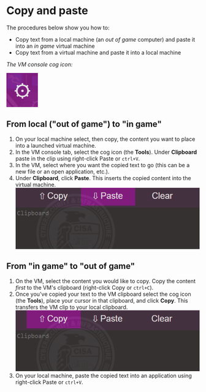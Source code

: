 # Copy and paste

The procedures below show you how to:

- Copy text from a local machine (an *out of game* computer) and paste it into an *in game* virtual machine
- Copy text from a virtual machine and paste it into a local machine

*The VM console cog icon:*

![console-cog](img/console-cog.png)

## From local ("out of game") to "in game"  

1. On your local machine select, then copy, the content you want to place into a launched virtual machine.
2. In the VM console tab, select the cog icon (the **Tools**). Under **Clipboard** paste in the clip using right-click Paste or `ctrl+V`. 
3. In the VM, select where you want the copied text to go (this can be a new file or an open application, etc.).
4. Under **Clipboard**, click **Paste**. This inserts the copied content into the virtual machine.
![console-paste](img/console-paste.png)

## From "in game" to "out of game"

1. On the VM, select the content you would like to copy. Copy the content *first* to the VM's clipboard (right-click Copy or `ctrl+C`).
2. Once you've copied your text to the VM clipboard select the cog icon (the **Tools**), place your cursor in that clipboard, and click **Copy**. This transfers the VM clip to your local clipboard.
![console-copy](img/console-copy.png)
3. On your local machine, paste the copied text into an application using right-click Paste or `ctrl+V`.